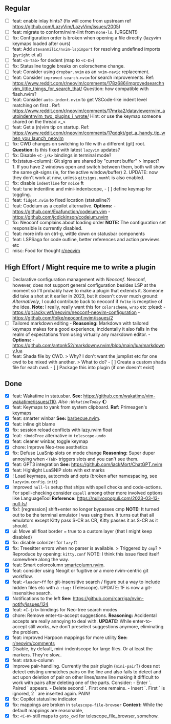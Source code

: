 ## Regular

- [ ] feat: enable inlay hints? (fix will come from upstream ref https://github.com/LazyVim/LazyVim/issues/2005)
- [ ] feat: migrate to conform/nvim-lint from `none-ls`. (URGENT!)
- [ ] fix: Configuration order is broken when opening a file directly (lazyvim keymaps loaded after ours)
- [ ] feat: Add `stevanmilic/nvim-lspimport` for resolving undefined imports (`pyright` et al)
- [ ] feat: `<S-Tab>` for dedent (map to `<C-D>`)
- [ ] fix: Statusline toggle breaks on colorscheme change.
- [ ] feat: Consider using `dropbar.nvim` as an `nvim-navic` replacement.
- [ ] feat: Consider `improved-search.nvim` for search improvements.
      Ref: https://www.reddit.com/r/neovim/comments/178z686/improvedsearchnvim_little_things_for_search_that/
      Question: how compatible with flash.nvim?
- [ ] feat: Consider `auto-indent.nvim` to get VSCode-like indent level matching on first <TAB>.
      Ref: https://www.reddit.com/r/neovim/comments/17mrka2/dataviewernvim_autoindentnvim_two_plugins_i_wrote/
      Hint: or use the keymap someone shared on the thread >\_<
- [ ] feat: Get a (n)vim tip on startup.
      Ref: https://www.reddit.com/r/neovim/comments/17qdqkt/get_a_handy_tip_when_you_launch_neovim
- [ ] fix: CWD changes on switching to file with a different (git) root.
      **Question:** Is this fixed with latest `lazyvim` updates?
- [ ] fix: Disable `<C-j/k>` bindings in terminal mode?
- [ ] fix(status-column): Git signs are shared by "current buffer" > Impact?  
       1. If you have 2 windows open and switch between them, both
          will show the same git-signs (ie, for the active window/buffer)
       2. UPDATE: now they don't work at now, unless `gitsigns.numhl` is also enabled.
- [ ] fix: disable `indentline` for `noice` ft
- [ ] feat: tune indentline and mini-indentscope, - [ ] define keymap for toggling.
- [ ] feat: `fidget.nvim` to fixed location (statusline?)
- [ ] feat: Codeium as a copilot alternative.
      **Options:** - https://github.com/Exafunction/codeium.vim - https://github.com/jcdickinson/codeium.nvim
- [ ] fix: Neoconf complains about loading order
      **NOTE:** The configuration set responsible is currently disabled.
- [ ] feat: more info on ctrl-g, wittle down on statusbar components
- [ ] feat: LSPSaga for code outline, better references and action previews etc
- [ ] misc: Food for thought
      [r/neovim](https://www.reddit.com/r/neovim/comments/11rzy1k/why_isnt_using_sidebars_to_display_information/)

## High Effort / Might require me to write a plugin

- [ ] Declarative configuration management with _Neoconf_. Neoconf, however, does not support general
      configuration besides LSP at the moment so I'll probably have to make a plugin that extends it.
      Someone did take a shot at it earlier in 2023, but it doesn't cover much ground:
      _Alternatively_, I could contribute back to neoconf if `folke` is receptive of the idea.
      **Note:** I really, really want this for `colorscheme`, `wrap` etc :plead: - https://git.jacky.wtf/neovim/neoconf-neovim-configuration - https://github.com/folke/neoconf.nvim/issues/2
- [ ] Tailored markdown editing - **Reasoning:** Markdown with tailored keymaps makes for a good experience,
      incidentally it also falls in the realm of expectations from using
      virtually any markdown editor. - **Options:** - https://github.com/antonk52/markdowny.nvim/blob/main/lua/markdowny.lua
- [ ] feat: Shada file by CWD. > Why?
      I don't want the jumplist etc for one cwd to be mixed with another. > What to do? - [ ] Create a custom shada file for each cwd. - [ ] Package this into plugin (if one doesn't exist)

## Done

- [x] feat: Wakatime in statusbar.
      **See:** https://github.com/wakatime/vim-wakatime/issues/110.
      _Also `:WakatimeToday`_ :moon:
- [x] feat: Keymaps to yank from system clipboard.
      **Ref:** Primeagen's keymaps
- [x] feat: smarter winbar
      **See:** [barbecue.nvim](https://github.com/utilyre/barbecue.nvim).
- [x] feat: inline git blame
- [x] fix: session reload conflicts with lazy.nvim float
- [x] feat: `:UndoTree` alternative in `telescope-undo`
- [x] feat: cleaner winbar, toggle keymap
- [x] chore: Improve Neo-tree aesthetics
- [x] fix: Defuse LuaSnip slots on mode change
      **Reasoning:** Super duper annoying when `<Tab>` triggers slots and you can't see them.
- [x] feat: GPT3 integration
      **See:** https://github.com/jackMort/ChatGPT.nvim
- [x] feat: Highlight LuaSNIP slots with ext marks
- [x] ! Load keymaps, autocmds and opts (broken after namespacing, see `lazyvim.config.init`)
- [x] Improved `null-ls` setup that ships with spell checks and code-actions.
      For spell-checking consider `cspell` among other more involved options like LanguageTool
      **Reference:** https://nullvoxpopuli.com/2023-03-13-null-ls/
- [x] fix!: [regression] shift+enter no longer bypasses cmp
      **NOTE:** It turned out to be the terminal emulator I was using then. It turns
      out that all emulators except Kitty pass S-CR as CR, Kitty passes it as S-CR as it should.
- [x] ui: Move all float border = true to a custom layer (that I might keep disabled)
- [x] fix: disable colorizer for `lazy` ft
- [x] fix: Treesitter errors when no parser is available. > Triggered by `cmp`? > Reproduce by opening: `kitty.conf`
      NOTE: I think this issue fixed itself somewhere along the way.
- [x] feat: Smart colorcolumn
      [smartcolumn.nvim](https://github.com/m4xshen/smartcolumn.nvim).
- [x] feat: consider using Neogit or fugitive or a more nvim-centric
      git workflow.
- [x] feat: `<leader>ff` for git-insensitive search / figure out a way to include hidden files etc
      with a `:tag:` (Telescope).
      UPDATE: <leader>fF is now a git-insensitive search.
- [x] Notifications to the left
      **See:** https://github.com/rcarriga/nvim-notify/issues/124
- [x] feat: `<C-j/k>` bindings for Neo-tree search modes
- [x] chore: Remove enter-to-accept suggestions.
      **Reasoning:** Accidental accepts are really annoying to deal with.
      **UPDATE:** While enter-to-accept still works, we don't preselect
      suggestions anymore, eliminating the problem.
- [x] feat: improved Harpoon mappings for more utility
      **See:** [r/neovim/comments](https://www.reddit.com/r/neovim/comments/11r4ecp/comment/jc6rdjv/?utm_source=share&utm_medium=web2x&context=3)
- [x] Disable, by default, mini-indentscope for large files. Or at least the markers. They're slow..
- [x] feat: status-column
- [x] Improve pair-handling. Currently the pair plugin (`mini-pair`?) does not
      detect existing unmatches pairs on the line and also fails to detect
      and act upon deletion of pair on other lines/same line making it difficult
      to work with pairs after deleting one of the parts. Consider: - Enter \`. Paired \` appears. - Delete second \`. First one remains. - Insert \`. First \` is ignored, 2 \` are inserted again.
      PAIN!
- [x] fix: Copilot statusline indicator
- [x] fix: <C-F> <C-B> <C-W> mappings are broken in `telescope-file-browser`
      **Context:** While the default mappings are reasonable,
- [x] fix: `<C-W>` still maps to `goto_cwd` for telescope_file_browser, somehow.

